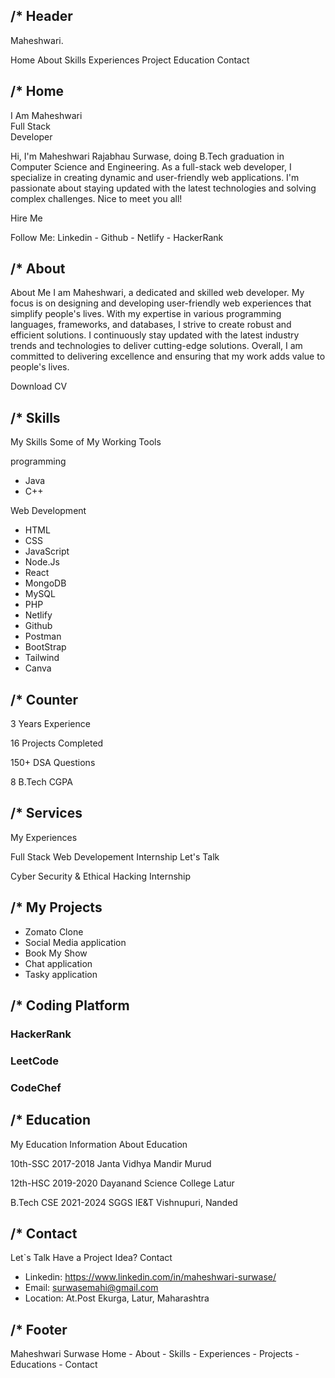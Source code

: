 /* Header
------------------------------------------------
Maheshwari.

Home
About
Skills
Experiences
Project
Education
Contact

/* Home
--------------------------------------------------

I Am <span class="home__name">Maheshwari</span><br>
Full Stack<br>
 Developer

Hi, I'm Maheshwari Rajabhau Surwase, doing B.Tech graduation in Computer Science and Engineering. As a full-stack web developer, I specialize in creating dynamic and user-friendly web applications. I'm passionate about staying updated with the latest technologies and solving complex challenges. Nice to meet you all!

Hire Me

Follow Me: Linkedin - Github - Netlify - HackerRank


/* About
--------------------------------------------------

About Me
I am Maheshwari, a dedicated and skilled web developer. My focus is on designing and developing user-friendly web experiences that simplify people's lives. With my expertise in various programming languages, frameworks, and databases, I strive to create robust and efficient solutions. I continuously stay updated with the latest industry trends and technologies to deliver cutting-edge solutions. Overall, I am committed to delivering excellence and ensuring that my work adds value to people's lives.

Download CV

/* Skills
--------------------------------------------------

My Skills
Some of My Working Tools


programming
- Java
- C++

Web Development
- HTML
- CSS
- JavaScript
- Node.Js 
- React 
- MongoDB
- MySQL
- PHP 
- Netlify
- Github
- Postman
- BootStrap
- Tailwind
- Canva

/* Counter
--------------------------------------------------

3
Years Experience

16
Projects Completed

150+
DSA Questions

8
B.Tech CGPA


/* Services
--------------------------------------------------

My Experiences

Full Stack Web Developement Internship
Let's Talk

Cyber Security & Ethical Hacking Internship


/* My Projects
--------------------------------------------------

- Zomato Clone
- Social Media application
- Book My Show
- Chat application
- Tasky application


/* Coding Platform 
--------------------------------------------------

### HackerRank

### LeetCode

### CodeChef


/* Education
--------------------------------------------------

My Education
Information About Education

10th-SSC 2017-2018
Janta Vidhya Mandir Murud

12th-HSC 2019-2020
Dayanand Science College Latur

B.Tech CSE 2021-2024
SGGS IE&T Vishnupuri, Nanded


/* Contact
--------------------------------------------------

Let`s Talk
Have a Project Idea? Contact

- Linkedin: https://www.linkedin.com/in/maheshwari-surwase/
- Email: surwasemahi@gmail.com
- Location: At.Post Ekurga, Latur, Maharashtra

/* Footer
--------------------------------------------------

Maheshwari Surwase 
Home - About - Skills - Experiences - Projects - Educations - Contact


